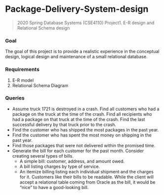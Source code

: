 # Package-Delivery-System-design
> 2020 Spring Database Systems (CSE4110)
> Project1. E-R design and Relational Schema design

### Goal 
The goal of this project is to provide a realistic experience in the conceptual design, logical design and maintenance of a small relational database.

### Requirements
1. E-R model
2. Relational Schema Diagram

### Queries
* Assume truck 1721 is destroyed in a crash. Find all customers who had a package on the truck at the time of the crash. Find all recipients who had a package on that truck at the time of the crash. Find the last successful delivery by that truck prior to the crash.
* Find the customer who has shipped the most packages in the past year.
* Find the customer who has spent the most money on shipping in the past year.
* Find those packages that were not delivered within the promised time.
* Generate the bill for each customer for the past month. Consider creating several types of bills.
  - A simple bill: customer, address, and amount owed.
  - A bill listing charges by type of service.
  - An itemize billing listing each individual shipment and the charges for it.
  Customers like their bills to be readable. While the client will accept a relational table coming from Oracle as the bill, it would be “nice” to have a good-looking bill.
